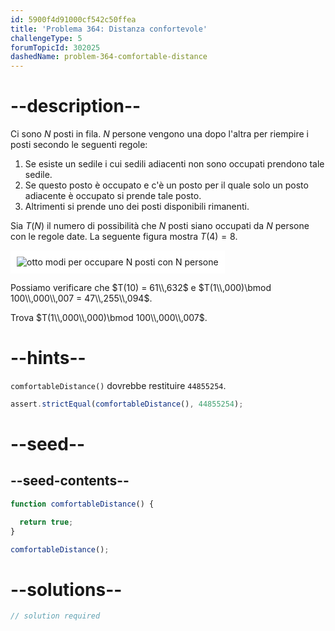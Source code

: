 ```yaml
---
id: 5900f4d91000cf542c50ffea
title: 'Problema 364: Distanza confortevole'
challengeType: 5
forumTopicId: 302025
dashedName: problem-364-comfortable-distance
---
```


# --description--

Ci sono $N$ posti in fila. $N$ persone vengono una dopo l'altra per riempire i posti secondo le seguenti regole:

1. Se esiste un sedile i cui sedili adiacenti non sono occupati prendono tale sedile.
2. Se questo posto è occupato e c'è un posto per il quale solo un posto adiacente è occupato si prende tale posto.
3. Altrimenti si prende uno dei posti disponibili rimanenti.

Sia $T(N)$ il numero di possibilità che $N$ posti siano occupati da $N$ persone con le regole date. La seguente figura mostra $T(4) = 8$.

<img class="img-responsive center-block" alt="otto modi per occupare N posti con N persone" src="https://cdn.freecodecamp.org/curriculum/project-euler/comfortable-distance.gif" style="background-color: white; padding: 10px;" />

Possiamo verificare che $T(10) = 61\\,632$ e $T(1\\,000)\bmod 100\\,000\\,007 = 47\\,255\\,094$.

Trova $T(1\\,000\\,000)\bmod 100\\,000\\,007$.

# --hints--

`comfortableDistance()` dovrebbe restituire `44855254`.

```js
assert.strictEqual(comfortableDistance(), 44855254);
```

# --seed--

## --seed-contents--

```js
function comfortableDistance() {

  return true;
}

comfortableDistance();
```

# --solutions--

```js
// solution required
```
